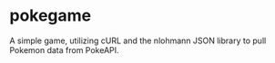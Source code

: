 # pokegame
A simple game, utilizing cURL and the nlohmann JSON library to pull Pokemon data from PokeAPI.